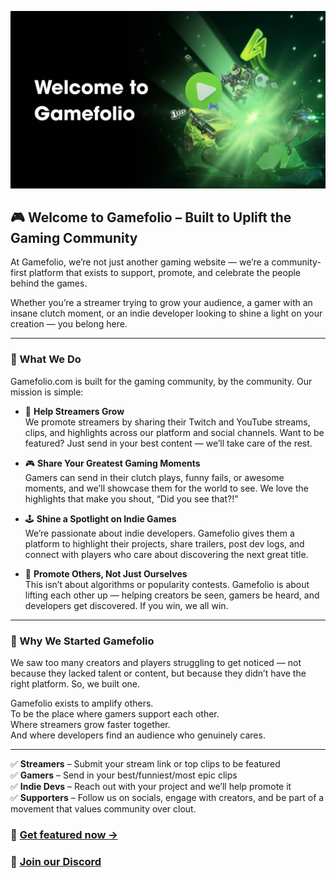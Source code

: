 ![Welcome to Gamefolio](./public/assets/welcome-to-gamefolio.png)

## 🎮 Welcome to Gamefolio – Built to Uplift the Gaming Community

At Gamefolio, we’re not just another gaming website — we’re a community-first platform that exists to support, promote, and celebrate the people behind the games.

Whether you’re a streamer trying to grow your audience, a gamer with an insane clutch moment, or an indie developer looking to shine a light on your creation — you belong here.

---

### 🚀 What We Do

Gamefolio.com is built for the gaming community, by the community. Our mission is simple:

* 🎥 **Help Streamers Grow**  
  We promote streamers by sharing their Twitch and YouTube streams, clips, and highlights across our platform and social channels. Want to be featured? Just send in your best content — we’ll take care of the rest.

* 🎮 **Share Your Greatest Gaming Moments**  
  Gamers can send in their clutch plays, funny fails, or awesome moments, and we’ll showcase them for the world to see. We love the highlights that make you shout, “Did you see that?!”

* 🕹️ **Shine a Spotlight on Indie Games**  
  We’re passionate about indie developers. Gamefolio gives them a platform to highlight their projects, share trailers, post dev logs, and connect with players who care about discovering the next great title.

* 🤝 **Promote Others, Not Just Ourselves**  
  This isn’t about algorithms or popularity contests. Gamefolio is about lifting each other up — helping creators be seen, gamers be heard, and developers get discovered. If you win, we all win.

---

### 💬 Why We Started Gamefolio

We saw too many creators and players struggling to get noticed — not because they lacked talent or content, but because they didn’t have the right platform. So, we built one.

Gamefolio exists to amplify others.  
To be the place where gamers support each other.  
Where streamers grow faster together.  
And where developers find an audience who genuinely cares.

---

✅ **Streamers** – Submit your stream link or top clips to be featured  
✅ **Gamers** – Send in your best/funniest/most epic clips  
✅ **Indie Devs** – Reach out with your project and we’ll help promote it  
✅ **Supporters** – Follow us on socials, engage with creators, and be part of a movement that values community over clout.

### 🎯 [Get featured now →](https://gamefolio.com/feature)

### 💬 [Join our Discord](https://discord.gg/AaknCAYNnp)
